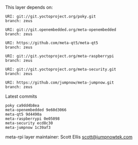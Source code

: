 This layer depends on:

    URI: git://git.yoctoproject.org/poky.git
    branch: zeus

    URI: git://git.openembedded.org/meta-openembedded
    branch: zeus

    URI: https://github.com/meta-qt5/meta-qt5
    branch: zeus

    URI: git://git.yoctoproject.org/meta-raspberrypi
    branch: zeus

    URI: git://git.yoctoproject.org/meta-security.git
    branch: zeus

    URI: https://github.com/jumpnow/meta-jumpnow.git
    branch: zeus

Latest commits

    poky ca9dd4b8ea
    meta-openembedded 9e60d3066
    meta-qt5 9d4490a
    meta-raspberrypi 0e05098
    meta-security ecd8c30
    meta-jumpnow 1c39af3

meta-rpi layer maintainer: Scott Ellis <scott@jumpnowtek.com>
